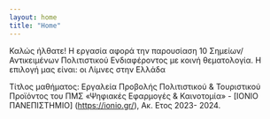 ```yaml
---
layout: home
title: "Home"
---
```


Καλώς ήλθατε!
Η εργασία αφορά την παρουσίαση 10 Σημείων/Αντικειμένων Πολιτιστικού Ενδιαφέροντος με κοινή θεματολογία. 
Η επιλογή μας είναι: οι Λίμνες στην Ελλάδα

Τίτλος μαθήματος: Εργαλεία Προβολής Πολιτιστικού & Τουριστικού Προϊόντος του ΠΜΣ «Ψηφιακές Εφαρμογές & Καινοτομία» - [ΙΟΝΙΟ ΠΑΝΕΠΙΣΤΗΜΙΟ] (https://ionio.gr/), 
Ακ. Ετος 2023- 2024.
